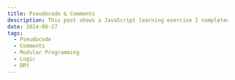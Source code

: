 ```yaml
---
title: Pseudocode & Comments
description: This post shows a JavaScript learning exercise I completed.
date: 2024-06-27
tags:
  - Pseudocode
  - Comments
  - Modular Programming
  - Logic
  - DRY
---
```

